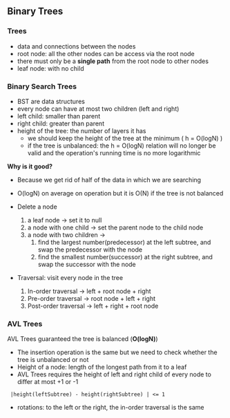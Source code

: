 ## Binary Trees

### Trees

* data and connections between the nodes
* root node: all the other nodes can be access via the root node
* there must only be a **single path** from the root node to other nodes
* leaf node: with no child

### Binary Search Trees

* BST are data structures 
* every node can have at most two children (left and right)
* left child: smaller than parent
* right child: greater than parent
* height of the tree: the number of layers it has
	* we should keep the height of the tree at the minimum ( h = O(logN) )
	* if the tree is unbalanced: the h = O(logN) relation will no longer be valid and the operation's running time is no more logarithmic

**Why is it good?**

* Because we get rid of half of the data in which we are searching
* O(logN) on average on operation but it is O(N) if the tree is not balanced

* Delete a node
    1. a leaf node -> set it to null
    2. a node with one child -> set the parent node to the child node
    3. a node with two children -> 
         1. find the largest number(predecessor) at the left subtree, and swap the predecessor with the node 
         2. find the smallest number(successor) at the right subtree, and swap the successor with the node

* Traversal: visit every node in the tree
     1. In-order traversal -> left + root node + right
     2. Pre-order traversal -> root node + left + right
     3. Post-order traversal -> left + right + root node

### AVL Trees

AVL Trees guaranteed the tree is balanced (**O(logN)**)

* The insertion operation is the same but we need to check whether the tree is unbalanced or not
* Height of a node: length of the longest path from it to a leaf
* AVL Trees requires the height of left and right child of every node to differ at most +1 or -1 

` |height(leftSubtree) - height(rightSubtree) | <= 1`

* rotations: to the left or the right, the in-order traversal is the same 

